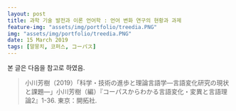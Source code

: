 ```yaml
---
layout: post
title: 과학 기술 발전과 이론 언어학 : 언어 변화 연구의 현황과 과제
feature-img: "assets/img/portfolio/treedia.PNG"
img: "assets/img/portfolio/treedia.PNG"
date: 15 March 2019
tags: [말뭉치, 코퍼스, コーパス]
---
```


본 글은 다음을 참고로 하였음.

> 小川芳樹（2019）「科学・技術の進歩と理論言語学―言語変化研究の現状と課題―」小川芳樹（編）『コーパスからわかる言語変化・変異と言語理論2』1-36. 東京：開拓社.


